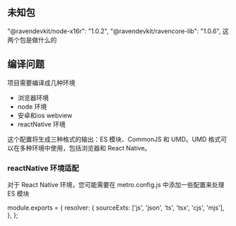 ## 未知包
"@ravendevkit/node-x16r": "1.0.2",
"@ravendevkit/ravencore-lib": "1.0.6",
这两个包是做什么的

## 编译问题
项目需要编译成几种环境
- 浏览器环境
- node 环境
- 安卓和ios webview 
- reactNative 环境

这个配置将生成三种格式的输出：ES 模块、CommonJS 和 UMD。UMD 格式可以在多种环境中使用，包括浏览器和 React Native。

### reactNative 环境适配
对于 React Native 环境，您可能需要在 metro.config.js 中添加一些配置来处理 ES 模块

module.exports = {
  resolver: {
    sourceExts: ['js', 'json', 'ts', 'tsx', 'cjs', 'mjs'],
  },
};

